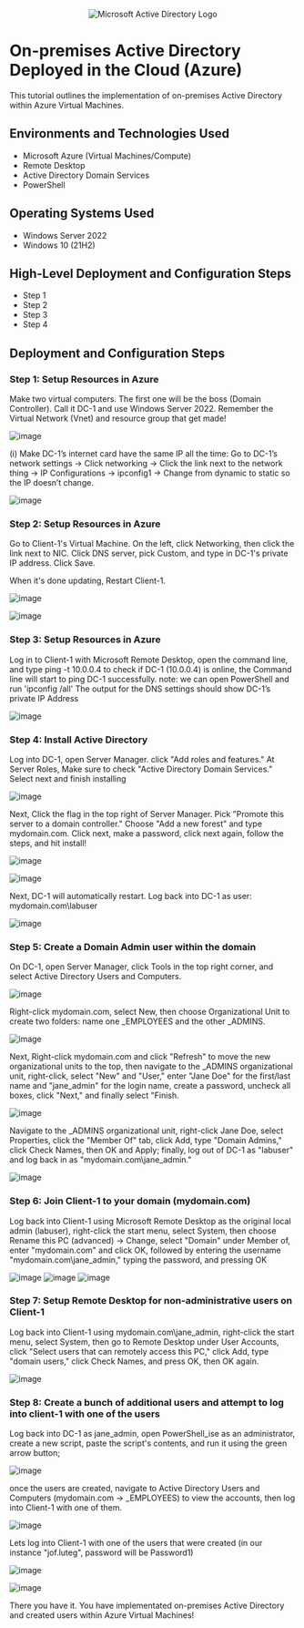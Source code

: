 <p align="center">
<img src="https://i.imgur.com/pU5A58S.png" alt="Microsoft Active Directory Logo"/>
</p>

<h1>On-premises Active Directory Deployed in the Cloud (Azure)</h1>
This tutorial outlines the implementation of on-premises Active Directory within Azure Virtual Machines.<br />


<h2>Environments and Technologies Used</h2>

- Microsoft Azure (Virtual Machines/Compute)
- Remote Desktop
- Active Directory Domain Services
- PowerShell

<h2>Operating Systems Used </h2>

- Windows Server 2022
- Windows 10 (21H2)

<h2>High-Level Deployment and Configuration Steps</h2>

- Step 1
- Step 2
- Step 3
- Step 4

<h2>Deployment and Configuration Steps</h2>

<h3>Step 1: Setup Resources in Azure</h3>

Make two virtual computers. The first one will be the boss (Domain Controller). Call it DC-1 and use Windows Server 2022. Remember the Virtual Network (Vnet) and resource group that get made!

![image](https://github.com/user-attachments/assets/5e49fc64-e774-4cbc-9336-5802f2ae9edb)

(i) Make DC-1’s internet card have the same IP all the time:
Go to DC-1’s network settings → Click networking → Click the link next to the network thing → IP Configurations → ipconfig1 → Change from dynamic to static so the IP doesn’t change.

![image](https://github.com/user-attachments/assets/41d8f494-3bf6-4007-a2ca-79cf6e23529c)


<h3>Step 2: Setup Resources in Azure</h3>

Go to Client-1's Virtual Machine. On the left, click Networking, then click the link next to NIC. Click DNS server, pick Custom, and type in DC-1's private IP address. Click Save.

When it's done updating,  Restart Client-1.

![image](https://github.com/user-attachments/assets/b8694e3e-2c24-4b29-8f61-eda93bdc0fe7)


![image](https://github.com/user-attachments/assets/19f4274a-6f43-44c5-8e73-b7fe0a784357)

<h3>Step 3: Setup Resources in Azure</h3>

Log in to Client-1 with Microsoft Remote Desktop, open the command line, and type ping -t 10.0.0.4 to check if DC-1 (10.0.0.4) is online, the Command line will start to ping DC-1 successfully.
note: we can open PowerShell and run 'ipconfig /all' The output for the DNS settings should show DC-1’s private IP Address
 
![image](https://github.com/user-attachments/assets/a281c01a-d467-4eec-b897-080e2d48817f)

<h3>Step 4: Install Active Directory</h3>

Log into DC-1, open Server Manager. click "Add roles and features." At Server Roles, Make sure to check "Active Directory Domain Services." Select next and finish installing

![image](https://github.com/user-attachments/assets/4f139380-e5a5-45ae-bc6a-f0c172cad819)

Next, Click the flag in the top right of Server Manager. Pick "Promote this server to a domain controller." Choose "Add a new forest" and type mydomain.com. Click next, make a password, click next again, follow the steps, and hit install!

![image](https://github.com/user-attachments/assets/7d718eba-5312-42ae-b4fb-cacbeaa81a75)


![image](https://github.com/user-attachments/assets/48f601b8-9129-45de-a6a7-02ef3896f5ea)

Next, DC-1 will automatically restart. Log back into DC-1 as user: mydomain.com\labuser


![image](https://github.com/user-attachments/assets/f5ebd2fc-d5c9-4be5-9fba-6b60b55ef691)


<h3>Step 5: Create a Domain Admin user within the domain</h3>

On DC-1, open Server Manager, click Tools in the top right corner, and select Active Directory Users and Computers.

![image](https://github.com/user-attachments/assets/b6dd47ce-7f8e-4f43-be03-162f0db292e6)


Right-click mydomain.com, select New, then choose Organizational Unit to create two folders: name one _EMPLOYEES and the other _ADMINS.


![image](https://github.com/user-attachments/assets/e47010e2-c561-4153-a971-c35fb91339da)


Next, Right-click mydomain.com and click "Refresh" to move the new organizational units to the top, then navigate to the _ADMINS organizational unit, right-click, select "New" and "User," enter "Jane Doe" for the first/last name and "jane_admin" for the login name, create a password, uncheck all boxes, click "Next," and finally select "Finish.

![image](https://github.com/user-attachments/assets/422b197c-5508-4e4b-ac0d-7451d34385ff)

Navigate to the _ADMINS organizational unit, right-click Jane Doe, select Properties, click the "Member Of" tab, click Add, type "Domain Admins," click Check Names, then OK and Apply; finally, log out of DC-1 as "labuser" and log back in as "mydomain.com\jane_admin."

![image](https://github.com/user-attachments/assets/ed732cfb-0599-4fb0-bf01-fc790e03bd7d)


<h3>Step 6: Join Client-1 to your domain (mydomain.com)</h3>

Log back into Client-1 using Microsoft Remote Desktop as the original local admin (labuser), right-click the start menu, select System, then choose Rename this PC (advanced) -> Change, select "Domain" under Member of, enter "mydomain.com" and click OK, followed by entering the username "mydomain.com\jane_admin," typing the password, and pressing OK

![image](https://github.com/user-attachments/assets/acb5ea11-0921-427e-b248-dca1eddf9224)
![image](https://github.com/user-attachments/assets/f19b822c-098d-4c65-a220-6e28ed51c36b)
![image](https://github.com/user-attachments/assets/1b656c0f-83a4-4fb2-bdfd-5e87e14b96ad)


<h3>Step 7: Setup Remote Desktop for non-administrative users on Client-1</h3>

Log back into Client-1 using mydomain.com\jane_admin, right-click the start menu, select System, then go to Remote Desktop under User Accounts, click "Select users that can remotely access this PC," click Add, type "domain users," click Check Names, and press OK, then OK again.

![image](https://github.com/user-attachments/assets/6ae8b2cb-d565-45f3-907d-6a80e64f78e0)


<h3>Step 8: Create a bunch of additional users and attempt to log into client-1 with one of the users</h3>

Log back into DC-1 as jane_admin, open PowerShell_ise as an administrator, create a new script, paste the script's contents, and run it using the green arrow button;

![image](https://github.com/user-attachments/assets/bc97e972-02d8-4502-b533-bcf875952e10)

once the users are created, navigate to Active Directory Users and Computers (mydomain.com → _EMPLOYEES) to view the accounts, then log into Client-1 with one of them.

![image](https://github.com/user-attachments/assets/4910e48e-3dab-4391-82d7-f4aa53ab9675)

Lets log into Client-1 with one of the users that were created (in our instance "jof.luteg", password will be Password1)

![image](https://github.com/user-attachments/assets/7bbdd049-79d2-45b6-b955-d2dbd5042af8)

![image](https://github.com/user-attachments/assets/6507e204-7374-4ee7-990c-d76865e0b9ef)

There you have it. You have implementated on-premises Active Directory and created users within Azure Virtual Machines!

